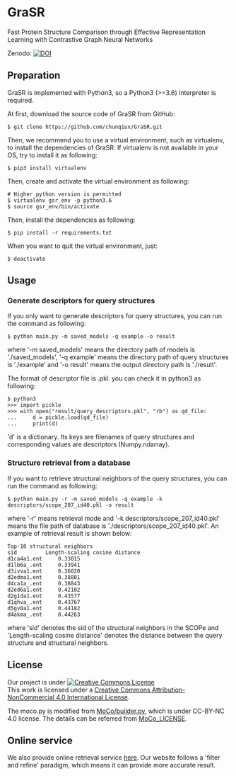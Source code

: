 # GraSR
Fast Protein Structure Comparison through Effective Representation Learning with Contrastive Graph Neural Networks

Zenodo: [![DOI](https://zenodo.org/badge/374857961.svg)](https://zenodo.org/badge/latestdoi/374857961)

## Preparation
GraSR is implemented with Python3, so a Python3 (>=3.6) interpreter is required.

At first, download the source code of GraSR from GitHub:

    $ git clone https://github.com/chunqiux/GraSR.git

Then, we recommend you to use a virtual environment, such as virtualenv, to install the dependencies of 
GraSR. If virtualenv is not available in your OS, try to install it as following:

    $ pip3 install virtualenv

Then, create and activate the virtual environment as following:

    # Higher python version is permitted
    $ virtualenv gsr_env -p python3.6
    $ source gsr_env/bin/activate

Then, install the dependencies as following:

    $ pip install -r requirements.txt

When you want to quit the virtual environment, just:

    $ deactivate

## Usage
### Generate descriptors for query structures
If you only want to generate descriptors for query structures, you can run the command as following:

    $ python main.py -m saved_models -q example -o result

where '-m saved_models' means the directory path of models is './saved_models', '-q example'
 means the directory path of query structures is './example' and '-o result' means the output
 directory path is './result'.

The format of descriptor file is .pkl. you can check it in python3 as following:

    $ python3
    >>> import pickle
    >>> with open("result/query_descriptors.pkl", "rb") as qd_file:
    ...     d = pickle.load(qd_file)
    ...     print(d)

'd' is a dictionary. Its keys are filenames of query structures and corresponding values are
descriptors (Numpy.ndarray).

### Structure retrieval from a database
If you want to retrieve structural neighbors of the query structures, you can run the command as
 following:

    $ python main.py -r -m saved_models -q example -k descriptors/scope_207_id40.pkl -o result

where '-r' means retrieval mode and '-k descriptors/scope_207_id40.pkl' means the file path of 
database is './descriptors/scope_207_id40.pkl'. An example of retrieval result is shown below:

    Top-10 structural neighbors
    sid			Length-scaling cosine distance
    d1ca4a1.ent		0.33015
    d1lb6a_.ent		0.33941
    d3ivva1.ent		0.36020
    d2edma1.ent		0.38801
    d4ca1a_.ent		0.38843
    d2ed6a1.ent		0.42102
    d2g1da1.ent		0.43577
    d1qhva_.ent		0.43767
    d5gv0a1.ent		0.44182
    d4akma_.ent		0.44263

where 'sid' denotes the sid of the structural neighbors in the SCOPe and 'Length-scaling 
cosine distance' denotes the distance between the query structure and structural neighbors.

## License
Our project is under 
<a rel="license" href="http://creativecommons.org/licenses/by-nc/4.0/"><img alt="Creative Commons License" style="border-width:0" src="https://i.creativecommons.org/l/by-nc/4.0/88x31.png" /></a><br />This work is licensed under a <a rel="license" href="http://creativecommons.org/licenses/by-nc/4.0/">Creative Commons Attribution-NonCommercial 4.0 International License</a>. 

The moco.py is modified from 
[MoCo/builder.py](https://github.com/facebookresearch/moco/blob/master/moco/builder.py), 
which is under CC-BY-NC 4.0 license. The details can be referred from 
[MoCo_LICENSE](https://github.com/chunqiux/GraSR/blob/master/MoCo_LICENSE).

## Online service
We also provide online retrieval service [here](http://www.csbio.sjtu.edu.cn/bioinf/GraSR/).
Our website follows a 'filter and refine' paradigm, which means it can provide more accurate result.
